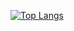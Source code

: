 [![Top Langs](https://github-readme-stats.vercel.app/api/top-langs/?username=Dean5w6)](https://github.com/anuraghazra/github-readme-stats)
